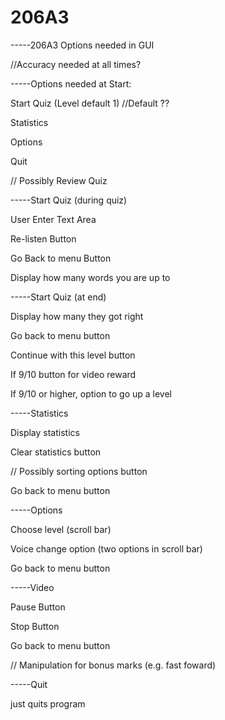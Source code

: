 # 206A3
-----206A3 Options needed in GUI

//Accuracy needed at all times?


-----Options needed at Start:

Start Quiz (Level default 1) //Default ??

Statistics

Options

Quit

// Possibly Review Quiz


-----Start Quiz (during quiz)

User Enter Text Area

Re-listen Button

Go Back to menu Button

Display how many words you are up to


-----Start Quiz (at end)

Display how many they got right

Go back to menu button

Continue with this level button

If 9/10 button for video reward

If 9/10 or higher, option to go up a level


-----Statistics

Display statistics

Clear statistics button

// Possibly sorting options button

Go back to menu button


-----Options

Choose level (scroll bar)

Voice change option (two options in scroll bar)

Go back to menu button


-----Video

Pause Button

Stop Button

Go back to menu button

// Manipulation for bonus marks (e.g. fast foward)


-----Quit

just quits program
